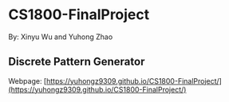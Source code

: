 # CS1800-FinalProject
By: Xinyu Wu and Yuhong Zhao

## Discrete Pattern Generator
Webpage: [https://yuhongz9309.github.io/CS1800-FinalProject/](https://yuhongz9309.github.io/CS1800-FinalProject/)